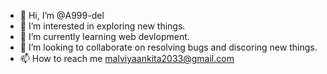 - 👋 Hi, I’m @A999-del
- 👀 I’m interested in exploring new things.
- 🌱 I’m currently learning web devlopment.
- 💞️ I’m looking to collaborate on resolving bugs and discoring new things.
- 📫 How to reach me malviyaankita2033@gmail.com

<!---
A999-del/A999-del is a ✨ special ✨ repository because its `README.md` (this file) appears on your GitHub profile.
You can click the Preview link to take a look at your changes.
--->
